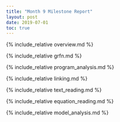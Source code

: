 ```yaml
---
title: "Month 9 Milestone Report"
layout: post
date: 2019-07-01
toc: true
---
```


{% include_relative overview.md %}

{% include_relative grfn.md %}

{% include_relative program_analysis.md %}

{% include_relative linking.md %}

{% include_relative text_reading.md %}

{% include_relative equation_reading.md %}

{% include_relative model_analysis.md %}
